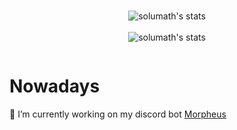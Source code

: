 <p align="center">
    <picture>
        <source media="(prefers-color-scheme: dark)" srcset="https://github-readme-stats.vercel.app/api?username=solumath&show_icons=true&bg_color=ffffff00&text_color=cdd6f4&icon_color=95b7e6&title_color=95b7e6&border_color=bac2de32&border_radius=16&include_all_commits=true&count_private=true"></br>
        <img alt="solumath's stats" src="https://github-readme-stats.vercel.app/api?      username=solumath&show_icons=true&bg_color=ffffff00&text_color=302d41&icon_color=a6da95&title_color=8aadf4&border_color=bac2de77&border_radius=16">
    </picture></br>
    <picture>
        <source media="(prefers-color-scheme: dark)" srcset="https://github-readme-stats.vercel.app/api/top-langs/?username=solumath&show_icons=true&bg_color=ffffff00&text_color=cdd6f4&icon_color=95b7e6&title_color=95b7e6&border_color=bac2de32&border_radius=16&include_all_commits=true&count_private=true&layout=compact"></br>
        <img alt="solumath's stats" src="https://github-readme-stats.vercel.app/api?      username=solumath&show_icons=true&bg_color=ffffff00&text_color=302d41&icon_color=a6da95&title_color=8aadf4&border_color=bac2de77&border_radius=16&layout=compact">
    </picture>
</p>
<img src="https://komarev.com/ghpvc/?username=solumath&style=flat-square&color=blue" alt=""/>

# Nowadays
🔭 I’m currently working on my discord bot [Morpheus](https://github.com/solumath/Morpheus)

<!--
- 🌱 I’m currently learning ...
- 👯 I’m looking to collaborate on ...
- 🤔 I’m looking for help with ...
- 💬 Ask me about ...
- 📫 How to reach me: ...
- 😄 Pronouns: ...
- ⚡ Fun fact: ...
-->
